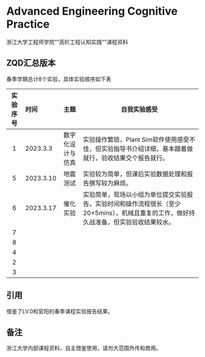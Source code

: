 # Advanced Engineering Cognitive Practice

浙江大学工程师学院“”高阶工程认知实践“”课程资料

## ZQD汇总版本

春季学期总计8个实验，具体实验顺序如下表

| 实验序号 | 时间      |       主题       | 自我实验感受                                                                                                                            |
| :------: | :-------- | :--------------: | --------------------------------------------------------------------------------------------------------------------------------------- |
|    1    | 2023.3.3  | 数字化设计与仿真 | 实验操作繁琐，Plant Sim软件使用感受不佳，但实验指导书介绍详细，基本跟着做就行，验收结果交个报告就行。                                   |
|    5    | 2023.3.10 |     地震测试     | 实验较为简单，但课后实验数据处理和报告撰写较为麻烦。                                                                                    |
|    6    | 2023.3.17 |     催化实验     | 实验简单，现场以小组为单位提交实验报告，实验时间和操作流程很长（至少20×5mins），机械且重复的工作，做好持久战准备，但实验验收结果较水。 |
|    7    |           |                  |                                                                                                                                         |
|    8    |           |                  |                                                                                                                                         |
|    4    |           |                  |                                                                                                                                         |
|    2    |           |                  |                                                                                                                                         |
|    3    |           |                  |                                                                                                                                         |

## 引用

借鉴了LV.0和官阳的春季课程实验报告结果。

## 备注

浙江大学内部课程资料，自主借鉴使用，请勿大范围外传和商用。
